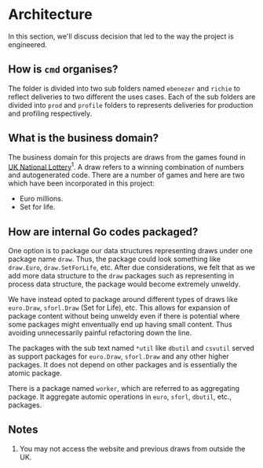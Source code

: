# Architecture

In this section, we'll discuss decision that led to the way the project is engineered.

## How is `cmd` organises?

The folder is divided into two sub folders named `ebenezer` and `richie` to reflect deliveries to two different the uses cases. Each of the sub folders are divided into `prod` and `profile` folders to represents deliveries for production and profiling respectively.

## What is the business domain?

The business domain for this projects are draws from the games found in [UK National Lottery](https://www.national-lottery.co.uk/)<sup>1</sup>. A draw refers to a winning combination of numbers and autogenerated code. There are a number of games and here are two which have been incorporated in this project:

* Euro millions.
* Set for life.

## How are internal Go codes packaged?

One option is to package our data structures representing draws under one package name `draw`. Thus, the package could look something like `draw.Euro`, `draw.SetForLife`, etc. After due considerations, we felt that as we add more data structure to the `draw` packages such as representing in process data structure, the package would become extremely unweldy.

We have instead opted to package around different types of draws like `euro.Draw`, `sforl.Draw` (Set for Life), etc. This allows for expansion of package content without being unweldy even if there is potential where some packages might enventually end up having small content. Thus avoiding unnecessarily painful refactoring down the line.

The packages with the sub text named `*util` like `dbutil` and `csvutil` served as support packages for `euro.Draw`, `sforl.Draw` and any other higher packages. It does not depend on other packages and is essentially the atomic package.

There is a package named `worker`, which are referred to as aggregating package. It aggregate automic operations in `euro`, `sforl`, `dbutil`, etc., packages.

## Notes

1. You may not access the website and previous draws from outside the UK.